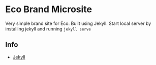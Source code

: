 # Eco Brand Microsite

Very simple brand site for Eco. Built using Jekyll. Start local server by installing jekyll and running `jekyll serve`

## Info

* [Jekyll](https://jekyllrb.com/)
